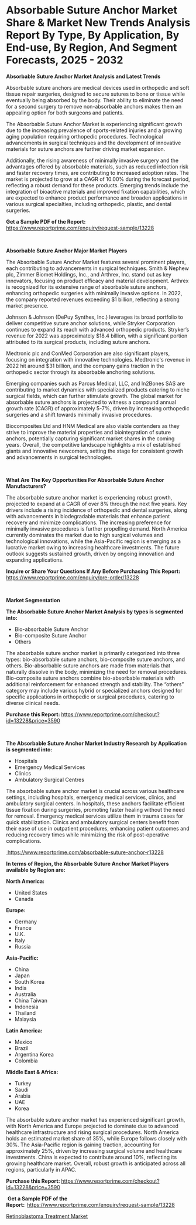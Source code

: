 <p><h1>Absorbable Suture Anchor Market Share & Market New Trends Analysis Report By Type, By Application, By End-use, By Region, And Segment Forecasts, 2025 - 2032</h1></p><p><strong>Absorbable Suture Anchor Market Analysis and Latest Trends</strong></p>
<p><p>Absorbable suture anchors are medical devices used in orthopedic and soft tissue repair surgeries, designed to secure sutures to bone or tissue while eventually being absorbed by the body. Their ability to eliminate the need for a second surgery to remove non-absorbable anchors makes them an appealing option for both surgeons and patients.</p><p>The Absorbable Suture Anchor Market is experiencing significant growth due to the increasing prevalence of sports-related injuries and a growing aging population requiring orthopedic procedures. Technological advancements in surgical techniques and the development of innovative materials for suture anchors are further driving market expansion. </p><p>Additionally, the rising awareness of minimally invasive surgery and the advantages offered by absorbable materials, such as reduced infection risk and faster recovery times, are contributing to increased adoption rates. The market is projected to grow at a CAGR of 10.00% during the forecast period, reflecting a robust demand for these products. Emerging trends include the integration of bioactive materials and improved fixation capabilities, which are expected to enhance product performance and broaden applications in various surgical specialties, including orthopedic, plastic, and dental surgeries.</p></p>
<p><strong>Get a Sample PDF of the Report:&nbsp;</strong> <a href="https://www.reportprime.com/enquiry/request-sample/13228?utm_campaign=1905&utm_medium=2&utm_source=Github&utm_content=ia&utm_term=19032025&utm_id=absorbable-suture-anchor">https://www.reportprime.com/enquiry/request-sample/13228</a></p>
<p>&nbsp;</p>
<p><strong>Absorbable Suture Anchor Major Market Players</strong></p>
<p><p>The Absorbable Suture Anchor Market features several prominent players, each contributing to advancements in surgical techniques. Smith & Nephew plc, Zimmer Biomet Holdings, Inc., and Arthrex, Inc. stand out as key innovators, focusing on product efficacy and material development. Arthrex is recognized for its extensive range of absorbable suture anchors, enhancing orthopedic surgeries with minimally invasive options. In 2022, the company reported revenues exceeding $1 billion, reflecting a strong market presence.</p><p>Johnson & Johnson (DePuy Synthes, Inc.) leverages its broad portfolio to deliver competitive suture anchor solutions, while Stryker Corporation continues to expand its reach with advanced orthopedic products. Stryker’s revenue for 2022 was approximately $18.4 billion, with a significant portion attributed to its surgical products, including suture anchors.</p><p>Medtronic plc and ConMed Corporation are also significant players, focusing on integration with innovative technologies. Medtronic's revenue in 2022 hit around $31 billion, and the company gains traction in the orthopedic sector through its absorbable anchoring solutions. </p><p>Emerging companies such as Parcus Medical, LLC, and In2Bones SAS are contributing to market dynamics with specialized products catering to niche surgical fields, which can further stimulate growth. The global market for absorbable suture anchors is projected to witness a compound annual growth rate (CAGR) of approximately 5-7%, driven by increasing orthopedic surgeries and a shift towards minimally invasive procedures.</p><p>Biocomposites Ltd and HNM Medical are also viable contenders as they strive to improve the material properties and biointegration of suture anchors, potentially capturing significant market shares in the coming years. Overall, the competitive landscape highlights a mix of established giants and innovative newcomers, setting the stage for consistent growth and advancements in surgical technologies.</p></p>
<p>&nbsp;</p>
<p><strong>What Are The Key Opportunities For Absorbable Suture Anchor Manufacturers?</strong></p>
<p><p>The absorbable suture anchor market is experiencing robust growth, projected to expand at a CAGR of over 8% through the next five years. Key drivers include a rising incidence of orthopedic and dental surgeries, along with advancements in biodegradable materials that enhance patient recovery and minimize complications. The increasing preference for minimally invasive procedures is further propelling demand. North America currently dominates the market due to high surgical volumes and technological innovations, while the Asia-Pacific region is emerging as a lucrative market owing to increasing healthcare investments. The future outlook suggests sustained growth, driven by ongoing innovation and expanding applications.</p></p>
<p><strong>Inquire or Share Your Questions If Any Before Purchasing This Report:</strong> <a href="https://www.reportprime.com/enquiry/pre-order/13228?utm_campaign=1905&utm_medium=2&utm_source=Github&utm_content=ia&utm_term=19032025&utm_id=absorbable-suture-anchor">https://www.reportprime.com/enquiry/pre-order/13228</a></p>
<p>&nbsp;</p>
<p><strong>Market Segmentation</strong></p>
<p><strong>The Absorbable Suture Anchor Market Analysis by types is segmented into:</strong></p>
<p><ul><li>Bio-absorbable Suture Anchor</li><li>Bio-composite Suture Anchor</li><li>Others</li></ul></p>
<p><p>The absorbable suture anchor market is primarily categorized into three types: bio-absorbable suture anchors, bio-composite suture anchors, and others. Bio-absorbable suture anchors are made from materials that naturally dissolve in the body, minimizing the need for removal procedures. Bio-composite suture anchors combine bio-absorbable materials with additional reinforcement for enhanced strength and stability. The “others” category may include various hybrid or specialized anchors designed for specific applications in orthopedic or surgical procedures, catering to diverse clinical needs.</p></p>
<p><strong>Purchase this Report:&nbsp;</strong><a href="https://www.reportprime.com/checkout?id=13228&price=3590&utm_campaign=1905&utm_medium=2&utm_source=Github&utm_content=ia&utm_term=19032025&utm_id=absorbable-suture-anchor">https://www.reportprime.com/checkout?id=13228&price=3590</a></p>
<p>&nbsp;</p>
<p><strong>The Absorbable Suture Anchor Market Industry Research by Application is segmented into:</strong></p>
<p><ul><li>Hospitals</li><li>Emergency Medical Services</li><li>Clinics</li><li>Ambulatory Surgical Centres</li></ul></p>
<p><p>The absorbable suture anchor market is crucial across various healthcare settings, including hospitals, emergency medical services, clinics, and ambulatory surgical centers. In hospitals, these anchors facilitate efficient tissue fixation during surgeries, promoting faster healing without the need for removal. Emergency medical services utilize them in trauma cases for quick stabilization. Clinics and ambulatory surgical centers benefit from their ease of use in outpatient procedures, enhancing patient outcomes and reducing recovery times while minimizing the risk of post-operative complications.</p></p>
<p><a href="https://www.reportprime.com/absorbable-suture-anchor-r13228?utm_campaign=1905&utm_medium=2&utm_source=Github&utm_content=ia&utm_term=19032025&utm_id=absorbable-suture-anchor">&nbsp;https://www.reportprime.com/absorbable-suture-anchor-r13228</a></p>
<p><strong>In terms of Region, the Absorbable Suture Anchor Market Players available by Region are:</strong></p>
<p>
    <p> <strong> North America: </strong>
        <ul>
            <li>United States</li>
            <li>Canada</li>
        </ul>
        </p> 
    <p> <strong> Europe: </strong>
        <ul>
            <li>Germany</li>
            <li>France</li>
            <li>U.K.</li>
            <li>Italy</li>
            <li>Russia</li>
        </ul>
        </p> 
    <p> <strong> Asia-Pacific: </strong>
        <ul>
            <li>China</li>
            <li>Japan</li>
            <li>South Korea</li>
            <li>India</li>
            <li>Australia</li>
            <li>China Taiwan</li>
            <li>Indonesia</li>
            <li>Thailand</li>
            <li>Malaysia</li>
        </ul>
        </p> 
    <p> <strong> Latin America: </strong>
        <ul>
            <li>Mexico</li>
            <li>Brazil</li>
            <li>Argentina Korea</li>
            <li>Colombia</li>
        </ul>
        </p> 
    <p> <strong> Middle East & Africa: </strong>
        <ul>
            <li>Turkey</li>
            <li>Saudi</li>
            <li>Arabia</li>
            <li>UAE</li>
            <li>Korea</li>
        </ul>
    </p>
    </p>
<p><p>The absorbable suture anchor market has experienced significant growth, with North America and Europe projected to dominate due to advanced healthcare infrastructure and rising surgical procedures. North America holds an estimated market share of 35%, while Europe follows closely with 30%. The Asia-Pacific region is gaining traction, accounting for approximately 25%, driven by increasing surgical volume and healthcare investments. China is expected to contribute around 10%, reflecting its growing healthcare market. Overall, robust growth is anticipated across all regions, particularly in APAC.</p></p>
<p><strong>Purchase this Report: </strong><a href="https://www.reportprime.com/checkout?id=13228&price=3590&utm_campaign=1905&utm_medium=2&utm_source=Github&utm_content=ia&utm_term=19032025&utm_id=absorbable-suture-anchor">https://www.reportprime.com/checkout?id=13228&price=3590</a></p>
<p>&nbsp;<strong>Get a Sample PDF of the Report:&nbsp;&nbsp;</strong><a href="https://www.reportprime.com/enquiry/request-sample/13228?utm_campaign=1905&utm_medium=2&utm_source=Github&utm_content=ia&utm_term=19032025&utm_id=absorbable-suture-anchor">https://www.reportprime.com/enquiry/request-sample/13228</a></p>
<p><strong></strong></p>
<p><p><a href="https://github.com/baetahassaz6/Market-Research-Report-List-1/blob/main/retinoblastoma-treatment-market.md?utm_campaign=1905&utm_medium=2&utm_source=Github&utm_content=ia&utm_term=19032025&utm_id=absorbable-suture-anchor">Retinoblastoma Treatment Market</a></p></p>